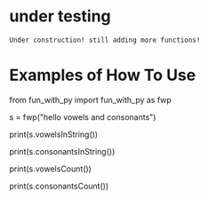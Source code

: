 # under testing
	Under construction! still adding more functions!
# Examples of How To Use 

from fun_with_py import fun_with_py as fwp


s = fwp("hello vowels and consonants")

print(s.vowelsInString())

print(s.consonantsInString())

print(s.vowelsCount())

print(s.consonantsCount())
